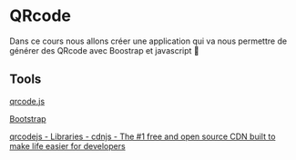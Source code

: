 # QRcode

Dans ce cours nous allons créer une application qui va nous permettre de générer des QRcode avec Boostrap et javascript 🙂

## Tools

[qrcode.js](https://davidshimjs.github.io/qrcodejs/)

[Bootstrap](https://getbootstrap.com/)

[qrcodejs - Libraries - cdnjs - The #1 free and open source CDN built to make life easier for developers](https://cdnjs.com/libraries/qrcodejs)

